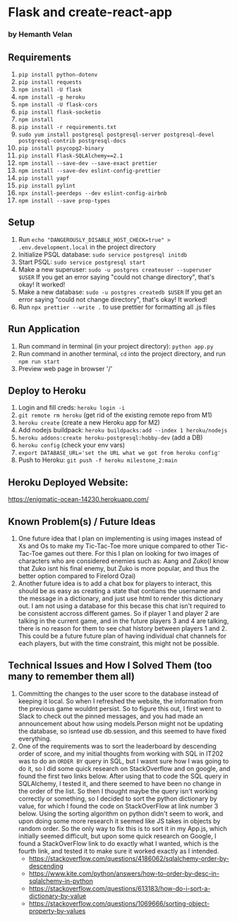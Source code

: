 # Flask and create-react-app

### by Hemanth Velan

## Requirements

1. `pip install python-dotenv`
2. `pip install requests`
3. `npm install -U flask`
4. `npm install -g heroku`
5. `npm install -U flask-cors`
6. `pip install flask-socketio`
7. `npm install`
8. `pip install -r requirements.txt`
9. `sudo yum install postgresql postgresql-server postgresql-devel postgresql-contrib postgresql-docs`
10. `pip install psycopg2-binary`
11. `pip install Flask-SQLAlchemy==2.1`
12. `npm install --save-dev --save-exact prettier`
13. `npm install --save-dev eslint-config-prettier`
14. `pip install yapf`
15. `pip install pylint`
16. `npx install-peerdeps --dev eslint-config-airbnb`
17. `npm install --save prop-types`

## Setup

1. Run `echo "DANGEROUSLY_DISABLE_HOST_CHECK=true" > .env.development.local` in the project directory
2. Initialize PSQL database: `sudo service postgresql initdb`
3. Start PSQL: `sudo service postgresql start`
4. Make a new superuser: `sudo -u postgres createuser --superuser $USER` If you get an error saying "could not change directory", that's okay! It worked!
5. Make a new database: `sudo -u postgres createdb $USER` If you get an error saying "could not change directory", that's okay! It worked!
6. Run `npx prettier --write .` to use prettier for formatting all .js files

## Run Application

1. Run command in terminal (in your project directory): `python app.py`
2. Run command in another terminal, `cd` into the project directory, and run `npm run start`
3. Preview web page in browser '/'

## Deploy to Heroku

1. Login and fill creds: `heroku login -i`
2. `git remote rm heroku` (get rid of the existing remote repo from M1)
3. `heroku create` (create a new Heroku app for M2)
4. Add nodejs buildpack: `heroku buildpacks:add --index 1 heroku/nodejs`
5. `heroku addons:create heroku-postgresql:hobby-dev` (add a DB)
6. `heroku config` (check your env vars)
7. `export DATABASE_URL='set the URL what we got from heroku config'`
8. Push to Heroku: `git push -f heroku milestone_2:main`

## Heroku Deployed Website:

https://enigmatic-ocean-14230.herokuapp.com/

## Known Problem(s) / Future Ideas

1. One future idea that I plan on implementing is using images instead of Xs and Os to make my Tic-Tac-Toe more unique compared to other Tic-Tac-Toe games out there. For this I plan on looking for two images of characters who are considered enemies such as: Aang and Zuko(I know that Zuko isnt his final enemy, but Zuko is more popular, and thus the better option compared to Firelord Ozai)
2. Another future idea is to add a chat box for players to interact, this should be as easy as creating a state that contians the username and the message in a dictionary, and just use html to render this dictionary out. I am not using a database for this becase this chat isn't required to be consistent accross different games. So if player 1 and player 2 are talking in the current game, and in the future players 3 and 4 are talking, there is no reason for them to see chat history between players 1 and 2. This could be a future future plan of having individual chat channels for each players, but with the time constraint, this might not be possible.

## Technical Issues and How I Solved Them (too many to remember them all)

1. Committing the changes to the user score to the database instead of keeping it local. So when I refreshed the website, the information from the previous game wouldnt persist. So to figure this out, I first went to Slack to check out the pinned messages, and you had made an announcement about how using models.Person might not be updating the database, so isntead use db.session, and this seemed to have fixed everything.
2. One of the requirements was to sort the leaderboard by descending order of score, and my initial thoughts from working with SQL in IT202 was to do an `ORDER BY` query in SQL, but I wasnt sure how I was going to do it, so I did some quick research on StackOverflow and on google, and found the first two links below. After using that to code the SQL query in SQLAlchemy, I tested it, and there seemed to have been no change in the order of the list. So then I thought maybe the query isn't working correctly or something, so I decided to sort the python dictionary by value, for which I found the code on StackOverFlow at link number 3 below. Using the sorting algorithm on python didn't seem to work, and upon doing some more research it seemed like JS takes in objects by random order. So the only way to fix this is to sort it in my App.js, which initially seemed difficult, but upon some quick research on Google, I found a StackOverFlow link to do exactly what I wanted, which is the fourth link, and tested it to make sure it worked exactly as I intended.
   - https://stackoverflow.com/questions/4186062/sqlalchemy-order-by-descending
   - https://www.kite.com/python/answers/how-to-order-by-desc-in-sqlalchemy-in-python
   - https://stackoverflow.com/questions/613183/how-do-i-sort-a-dictionary-by-value
   - https://stackoverflow.com/questions/1069666/sorting-object-property-by-values
